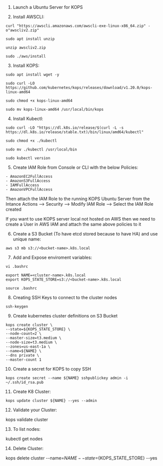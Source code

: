 1. Launch a Ubuntu Server for KOPS

2. Install AWSCLI:
```
curl "https://awscli.amazonaws.com/awscli-exe-linux-x86_64.zip" -o"awscliv2.zip"

sudo apt install unzip

unzip awscliv2.zip

sudo ./aws/install
```

3. Install KOPS:
```
sudo apt install wget -y

sudo curl -LO https://github.com/kubernetes/kops/releases/download/v1.20.0/kops-linux-amd64

sudo chmod +x kops-linux-amd64

sudo mv kops-linux-amd64 /usr/local/bin/kops
```

4. Install Kubectl:
```
sudo curl -LO "https://dl.k8s.io/release/$(curl -L -s https://dl.k8s.io/release/stable.txt)/bin/linux/amd64/kubectl"

sudo chmod +x ./kubectl

sudo mv ./kubectl /usr/local/bin

sudo kubectl version
```

5. Create IAM Role from Console or CLI with the below Policies:
```
- AmazonEC2FullAccess
- AmazonS3FullAccess
- IAMFullAccess
- AmazonVPCFullAccess
```
   Then attach the IAM Role to the running KOPS Ubuntu Server from the Intance Actions --> Security --> Modify IAM Role --> Select the IAM Role created
  
   If you want to use KOPS server local not hosted on AWS then we need to create a User in AWS IAM and attach the same above policies to it 


6. Create a S3 Bucket (To have etcd stored because to have HA) and use unique name:
```
aws s3 mb s3://<bucket-name>.k8s.local
```

7. Add and Expose enviroment variables:
```
vi .bashrc
```
```
export NAME=<cluster-name>.k8s.local
export KOPS_STATE_STORE=s3://<bucket-name>.k8s.local
```
```
source .bashrc
```

8. Creating SSH Keys to connect to the cluster nodes
```
ssh-keygen
```

9. Create kubernetes cluster definitions on S3 Bucket
```
kops create cluster \
--state=${KOPS_STATE_STORE} \
--node-count=2 \
--master-size=t3.medium \
--node-size=t3.medium \
--zones=us-east-1a \
--name=${NAME} \
--dns private \
--master-count 1
```

10. Create a secret for KOPS to copy SSH
```
kops create secret --name ${NAME} sshpublickey admin -i ~/.ssh/id_rsa.pub
```

11. Create K8 Cluster:
```
kops update cluster ${NAME} --yes --admin
```

12. Validate your Cluster:

kops validate cluster


13. To list nodes:

kubectl get nodes


14. Delete Cluster:

kops delete cluster --name=${NAME} --state=${KOPS_STATE_STORE} --yes








